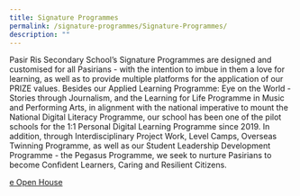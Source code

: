```yaml
---
title: Signature Programmes
permalink: /signature-programmes/Signature-Programmes/
description: ""
---
```

Pasir Ris Secondary School’s Signature Programmes are designed and customised for all Pasirians - with the intention to imbue in them a love for learning, as well as to provide multiple platforms for the application of our PRIZE values. Besides our Applied Learning Programme: Eye on the World - Stories through Journalism, and the Learning for Life Programme in Music and Performing Arts, in alignment with the national imperative to mount the National Digital Literacy Programme, our school has been one of the pilot schools for the 1:1 Personal Digital Learning Programme since 2019. In addition, through Interdisciplinary Project Work, Level Camps, Overseas Twinning Programme, as well as our Student Leadership Development Programme - the Pegasus Programme, we seek to nurture Pasirians to become Confident Learners, Caring and Resilient Citizens.

[e Open House](/e-Open-House)